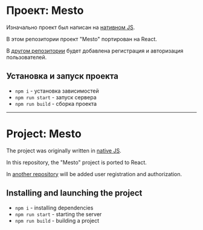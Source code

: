 # Проект: Mesto

Изначально проект был написан на [нативном JS](https://github.com/serega4517/mesto). 

В этом репозитории проект "Mesto" портирован на React.

В [другом репозитории](https://github.com/serega4517/react-mesto-auth) будет добавлена регистрация и авторизация пользователей.

## Установка и запуск проекта

* `npm i` - установка зависимостей
* `npm run start` - запуск сервера
* `npm run build` - сборка проекта
----
# Project: Mesto

The project was originally written in [native JS](https://github.com/serega4517/mesto ). 

In this repository, the "Mesto" project is ported to React.

In [another repository](https://github.com/serega4517/react-mesto-auth ) will be added user registration and authorization.

## Installing and launching the project

* `npm i` - installing dependencies
* `npm run start` - starting the server
* `npm run build` - building a project
